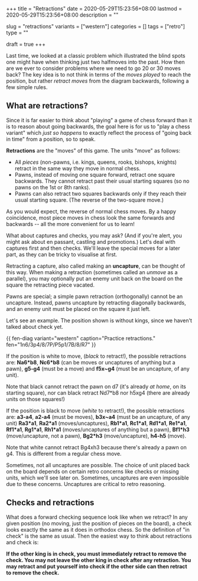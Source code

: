 +++
title = "Retractions"
date = 2020-05-29T15:23:56+08:00
lastmod = 2020-05-29T15:23:56+08:00
description = ""

slug = "retractions"
variants = ["western"]
categories = []
tags = ["retro"]
type = ""

draft = true
+++

Last time, we looked at a classic problem which illustrated the blind spots one might have when thinking just two halfmoves into the past. How then are we ever to consider problems where we need to go 20 or 30 moves back? The key idea is to not think in terms of the *moves played* to reach the position, but rather *retract moves* from the diagram backwards, following a few simple rules.

## What are retractions? ##

Since it is far easier to think about "playing" a game of chess forward than it is to reason about going backwards, the goal here is for us to "play a chess variant" which *just so happens* to exactly reflect the process of "going back in time" from a position, so to speak.

**Retractions** are the "moves" of this game. The units "move" as follows:

- All *pieces* (non-pawns, i.e. kings, queens, rooks, bishops, knights) retract in the same way they move in normal chess.
- Pawns, instead of moving one square forward, retract one square backwards. They cannot retract past their usual starting squares (so no pawns on the 1st or 8th ranks).
- Pawns can also retract two squares backwards only if they reach their usual starting square. (The reverse of the two-square move.)

As you would expect, the reverse of normal chess moves. By a happy coincidence, most piece moves in chess look the same forwards and backwards -- all the more convenient for us to learn!

What about captures and checks, you may ask? (And if you're alert, you might ask about en passant, castling and promotions.) Let's deal with captures first and then checks. We'll leave the special moves for a later part, as they can be tricky to visualise at first.

Retracting a capture, also called making an **uncapture**, can be thought of this way. When making a retraction (sometimes called an *unmove* as a parallel), you may optionally put an enemy unit back on the board on the square the retracting piece vacated.

Pawns are special; a simple pawn retraction (orthogonally) cannot be an uncapture. Instead, pawns uncapture by retracting diagonally backwards, and an enemy unit must be placed on the square it just left.

Let's see an example. The position shown is without kings, since we haven't talked about check yet.

{{ fen-diag variant="western" caption="Practice retractions." fen="1n6/3p4/8/7P/P5p1/7B/8/R7" }}

If the position is white to move, (*black* to retract!), the possible retractions are: **Na6\*b8**, **Nc6\*b8** (can be moves or uncaptures of anything but a pawn), **g5-g4** (must be a move) and **f5x~g4** (must be an uncapture, of any unit).

Note that black cannot retract the pawn on d7 (it's already *at home*, on its starting square), nor can black retract Nd7\*b8 nor h5xg4 (there are already units on those squares!)

If the position is black to move (*white* to retract!), the possible retractions are: **a3-a4**, **a2-a4** (must be moves), **b3x~a4** (must be an uncapture, of any unit) **Ra3\*a1**, **Ra2\*a1** (moves/uncaptures), **Rb1\*a1**, **Rc1\*a1**, **Rd1\*a1**, **Re1\*a1**, **Rf1\*a1**, **Rg1\*a1**, **Rh1\*a1** (moves/uncaptures of anything but a pawn), **Bf1\*h3** (move/uncapture, not a pawn), **Bg2\*h3** (move/uncapture), **h4-h5** (move).

Note that white cannot retract Bg4xh3 because there's already a pawn on g4. This is different from a regular chess move.

Sometimes, not all uncaptures are possible. The choice of unit placed back on the board depends on certain retro concerns like checks or missing units, which we'll see later on. Sometimes, uncaptures are even impossible due to these concerns. Uncaptures are critical to retro reasoning.

## Checks and retractions ##

What does a forward checking sequence look like when we retract? In any given position (no moving, just the position of pieces on the board), a check looks exactly the same as it does in orthodox chess. So the definition of "in check" is the same as usual. Then the easiest way to think about retractions and check is:

**If the other king is in check, you must immediately retract to remove the check. You may not leave the other king in check after any retraction. You may retract and put yourself into check if the other side can then retract to remove the check.**
